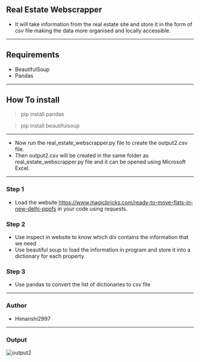 ## Real Estate Webscrapper
- It will take information from the real estate site and store it in the form of csv file making the data more organised and locally accessible.

___

## Requirements
- BeautifulSoup
- Pandas
---
## How To install
> pip install pandas

> pip install beautifulsoup
---
- Now run the real_estate_webscrapper.py file to create the output2.csv file.
- Then output2.csv will be created in the same folder as real_estate_webscrapper.py file and it can be opened using Microsoft Excel.
---
### Step 1
- Load the website https://www.magicbricks.com/ready-to-move-flats-in-new-delhi-pppfs in your code using requests.

### Step 2
- Use inspect in website to know which div contains the information that we need
- Use beautiful soup to load the information in program and store it into a dictionary for each property

### Step 3
- Use pandas to convert the list of dictionaries to csv file
---

### Author
- Himanshi2997
---

### Output
![output2](https://user-images.githubusercontent.com/67272318/118381259-b8b71f80-b606-11eb-983d-5d8094d05f06.PNG)
